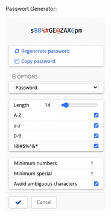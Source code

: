 

Passwort Generator:

<img src="fig/image-20210914102713868.png" alt="image-20210914102713868" style="zoom:50%;" />

